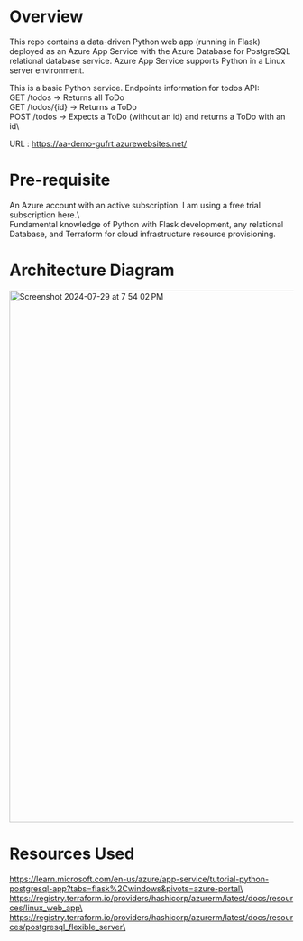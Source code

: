 # Overview
This repo contains a data-driven Python web app (running in Flask) deployed as an Azure App Service with the Azure Database for PostgreSQL relational database service. Azure App Service supports Python in a Linux server environment.

This is a basic Python service. Endpoints information for todos API:\
GET /todos → Returns all ToDo\
GET /todos/{id} → Returns a ToDo\
POST /todos → Expects a ToDo (without an id) and returns a ToDo with an id\

URL : https://aa-demo-gufrt.azurewebsites.net/

# Pre-requisite

An Azure account with an active subscription. I am using a free trial subscription here.\  
Fundamental knowledge of Python with Flask development, any relational Database, and Terraform for cloud infrastructure resource provisioning.   

# Architecture Diagram 

<img width="943" alt="Screenshot 2024-07-29 at 7 54 02 PM" src="https://github.com/user-attachments/assets/49c4c57c-e21d-4f4f-9be8-e4ee6fff820b">



# Resources Used
https://learn.microsoft.com/en-us/azure/app-service/tutorial-python-postgresql-app?tabs=flask%2Cwindows&pivots=azure-portal\
https://registry.terraform.io/providers/hashicorp/azurerm/latest/docs/resources/linux_web_app\
https://registry.terraform.io/providers/hashicorp/azurerm/latest/docs/resources/postgresql_flexible_server\
